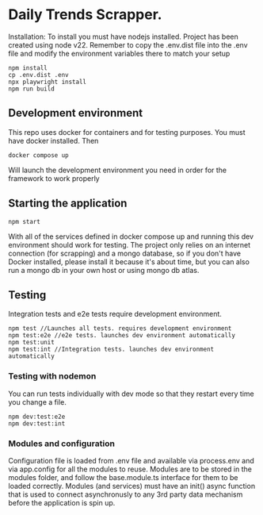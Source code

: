 # Daily Trends Scrapper.
Installation: To install you must have nodejs installed. Project has been created using node v22.
Remember to copy the .env.dist file into the .env file  and modify the environment variables there to match your setup
```
npm install
cp .env.dist .env
npx playwright install 
npm run build
```
## Development environment
This repo uses docker for containers and for testing purposes. You must have docker installed. Then
```
docker compose up
```
Will launch the development environment you need in order for the framework to work properly

## Starting the application
```
npm start
```
With all of the services defined in docker compose up and running this dev environment should work for testing.
The project only relies on an internet connection (for scrapping) and a mongo database, so if you don't have Docker installed, please install it because it's about time, but you can also run a mongo db in your own host or using mongo db atlas.

## Testing
Integration tests and e2e tests require development environment.
```
npm test //Launches all tests. requires development environment
npm test:e2e //e2e tests. launches dev environment automatically
npm test:unit
npm test:int //Integration tests. launches dev environment automatically
```

### Testing with nodemon
You can run tests individually with dev mode so that they restart every time you change a file.
```
npm dev:test:e2e 
npm dev:test:int
```

### Modules and configuration
Configuration file is loaded from .env file and available via process.env and via app.config  for all the modules to reuse.
Modules are to be stored in the modules folder, and follow the base.module.ts interface for them to be loaded correctly.
Modules (and services) must have an init() async function that is used to connect asynchronusly to any 3rd party data mechanism before the application is spin up.